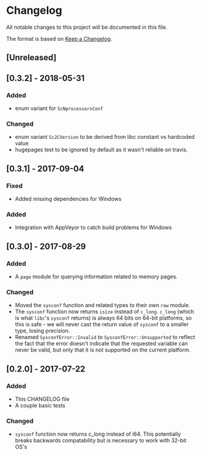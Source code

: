 # Changelog

All notable changes to this project will be documented in this file.

The format is based on [Keep a Changelog](http://keepachangelog.com/en/1.0.0/).

## [Unreleased]

## [0.3.2] - 2018-05-31

### Added
- enum variant for `ScNprocessorsConf`

### Changed
- enum variant `Sc2CVersion` to be derived from libc constant vs hardcoded value
- hugepages test to be ignored by default as it wasn't reliable on travis.

## [0.3.1] - 2017-09-04

### Fixed
- Added missing dependencies for Windows

### Added
- Integration with AppVeyor to catch build problems for Windows

## [0.3.0] - 2017-08-29

### Added
- A `page` module for querying information related to memory pages.

### Changed
- Moved the `sysconf` function and related types to their own `raw` module.
- The `sysconf` function now returns `isize` instead of `c_long`. `c_long`
  (which is what `libc`'s `sysconf` returns) is always 64 bits on 64-bit
  platforms, so this is safe - we will never cast the return value of `sysconf`
  to a smaller type, losing precision.
- Renamed `SysconfError::Invalid` to `SysconfError::Unsupported` to reflect the
  fact that the error doesn't indicate that the requested variable can never be
  valid, but only that it is not supported on the current platform.

## [0.2.0] - 2017-07-22

### Added
- This CHANGELOG file
- A couple basic tests

### Changed
- `sysconf` function now returns c_long instead of i64. This potentially breaks backwards
  compatability but is necessary to work with 32-bit OS's

